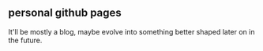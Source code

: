 ## personal github pages

It'll be mostly a blog, maybe evolve into something better shaped later on in the future.